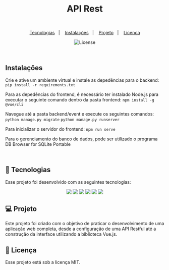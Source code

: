 <h1 align="center"> API Rest </h1> <br/>

<p align="center">
    <a href="#-">Tecnologias</a>&nbsp;&nbsp;&nbsp;|&nbsp;&nbsp;&nbsp;
    <a href="#-Instalações">Instalações</a>&nbsp;&nbsp;&nbsp;|&nbsp;&nbsp;&nbsp;
    <a href="#-projeto">Projeto</a>&nbsp;&nbsp;&nbsp;|&nbsp;&nbsp;&nbsp;
    <a href="#memo-licença">Licença</a>
</p>

<p align="center">
    <img alt="License" src="https://img.shields.io/static/v1?label=license&message=MIT&color=49AA26&labelColor=000000">
</p>

<br>

## Instalações

Crie e ative um ambiente virtual e instale as depedências para o backend:
    ```pip install -r requirements.txt```
<br>

Para as depedências do frontend, é necessário ter instalado Node.js para executar o seguinte comando dentro da pasta frontend:
    ```npm install -g @vue/cli```
<br>

Navegue até a pasta backend/event e execute os seguintes comandos:
    ```python manage.py migrate```
    ```python manage.py runserver```

Para inicializar o servidor do frontend:
    ```npm run serve```
<br>

Para o gerenciamento do banco de dados, pode ser utilizado o programa DB Browser for SQLite Portable

<br>

## 🚀 Tecnologias

Esse projeto foi desenvolvido com as seguintes tecnologias:

<p align="center">
    <img src="https://img.shields.io/badge/Python-14354C?style=for-the-badge&logo=python&logoColor=white"/>
    <img src="https://img.shields.io/badge/Django-092E20?style=for-the-badge&logo=django&logoColor=white" />
    <img src="https://img.shields.io/badge/HTML5-E34F26?style=for-the-badge&logo=html5&logoColor=white"/>
    <img src="https://img.shields.io/badge/CSS3-1572B6?style=for-the-badge&logo=css3&logoColor=white"/>
    <img src="https://img.shields.io/badge/JavaScript-F7DF1E?style=for-the-badge&logo=javascript&logoColor=black"/>
    <img src="https://img.shields.io/badge/Vue.js-35495E?style=for-the-badge&logo=vuedotjs&logoColor=4FC08D"/>
</p>


## 💻 Projeto

Este projeto foi criado com o objetivo de praticar o desenvolvimento de uma aplicação web completa, desde a configuração de uma API Restful até a construção da interface utilizando a biblioteca Vue.js.

## :memo: Licença

Esse projeto está sob a licença MIT.